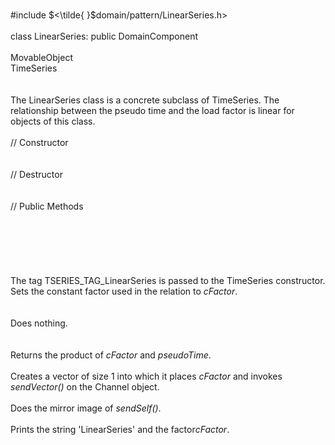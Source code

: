 \
\#include $<\tilde{ }$domain/pattern/LinearSeries.h$>$\
\
class LinearSeries: public DomainComponent\
\
MovableObject\
TimeSeries\
\
\
The LinearSeries class is a concrete subclass of TimeSeries. The
relationship between the pseudo time and the load factor is linear for
objects of this class.\
\
// Constructor\
\
\
// Destructor\
\
\
// Public Methods\
\
\
\
\
\
\
The tag TSERIES_TAG_LinearSeries is passed to the TimeSeries
constructor. Sets the constant factor used in the relation to
*cFactor*.\
\
\
Does nothing.\
\
\
Returns the product of *cFactor* and *pseudoTime*.\
\
Creates a vector of size 1 into which it places *cFactor* and invokes
*sendVector()* on the Channel object.\
\
Does the mirror image of *sendSelf()*.\
\
Prints the string 'LinearSeries' and the factor*cFactor*.
